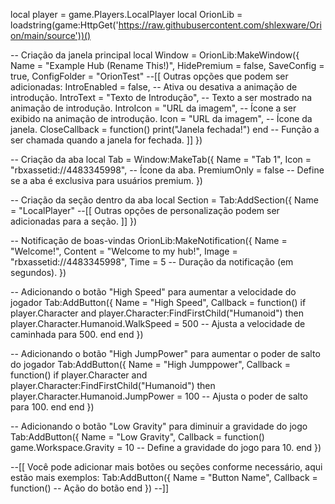 local player = game.Players.LocalPlayer
local OrionLib = loadstring(game:HttpGet('https://raw.githubusercontent.com/shlexware/Orion/main/source'))()

-- Criação da janela principal
local Window = OrionLib:MakeWindow({
    Name = "Example Hub (Rename This!)",
    HidePremium = false,
    SaveConfig = true,
    ConfigFolder = "OrionTest"
    --[[ Outras opções que podem ser adicionadas:
    IntroEnabled = false,  -- Ativa ou desativa a animação de introdução.
    IntroText = "Texto de Introdução",  -- Texto a ser mostrado na animação de introdução.
    IntroIcon = "URL da imagem",  -- Ícone a ser exibido na animação de introdução.
    Icon = "URL da imagem",  -- Ícone da janela.
    CloseCallback = function() print("Janela fechada!") end  -- Função a ser chamada quando a janela for fechada.
    ]]
})

-- Criação da aba
local Tab = Window:MakeTab({
    Name = "Tab 1",
    Icon = "rbxassetid://4483345998",  -- Ícone da aba.
    PremiumOnly = false  -- Define se a aba é exclusiva para usuários premium.
})

-- Criação da seção dentro da aba
local Section = Tab:AddSection({
    Name = "LocalPlayer"
    --[[ Outras opções de personalização podem ser adicionadas para a seção. ]]
})

-- Notificação de boas-vindas
OrionLib:MakeNotification({
    Name = "Welcome!",
    Content = "Welcome to my hub!",
    Image = "rbxassetid://4483345998",
    Time = 5  -- Duração da notificação (em segundos).
})

-- Adicionando o botão "High Speed" para aumentar a velocidade do jogador
Tab:AddButton({
    Name = "High Speed",
    Callback = function()
        if player.Character and player.Character:FindFirstChild("Humanoid") then
            player.Character.Humanoid.WalkSpeed = 500  -- Ajusta a velocidade de caminhada para 500.
        end
    end
})

-- Adicionando o botão "High JumpPower" para aumentar o poder de salto do jogador
Tab:AddButton({
    Name = "High Jumppower",
    Callback = function()
        if player.Character and player.Character:FindFirstChild("Humanoid") then
            player.Character.Humanoid.JumpPower = 100  -- Ajusta o poder de salto para 100.
        end
    end
})

-- Adicionando o botão "Low Gravity" para diminuir a gravidade do jogo
Tab:AddButton({
    Name = "Low Gravity",
    Callback = function()
        game.Workspace.Gravity = 10  -- Define a gravidade do jogo para 10.
    end
})

--[[ Você pode adicionar mais botões ou seções conforme necessário, aqui estão mais exemplos: 
Tab:AddButton({
    Name = "Button Name",
    Callback = function()
        -- Ação do botão
    end
})
--]]
